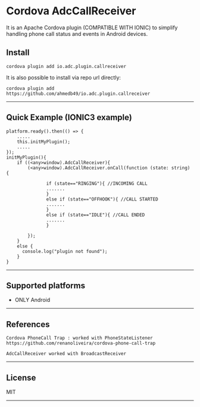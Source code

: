 Cordova AdcCallReceiver
=======================

It is an Apache Cordova plugin (COMPATIBLE WITH IONIC) to simplify handling phone call status and events in Android devices.


## Install
	cordova plugin add io.adc.plugin.callreceiver

It is also possible to install via repo url directly:

	cordova plugin add https://github.com/ahmedb49/io.adc.plugin.callreceiver
    
******

## Quick Example (IONIC3 example)

	platform.ready().then(() => {
		..... 
		this.initMyPlugin();
		.....
	});
	initMyPlugin(){
		if ((<any>window).AdcCallReceiver){
			(<any>window).AdcCallReceiver.onCall(function (state: string) {
	  
				   if (state=="RINGING"){ //INCOMING CALL
				   .......
				   }
				   else if (state=="OFFHOOK"){ //CALL STARTED
				   .......
				   }
				   else if (state=="IDLE"){ //CALL ENDED
				   .......
				   }
				  
			});
		}
		else {
		  console.log("plugin not found");
		}
	}	
    
*********

## Supported platforms

- ONLY Android

*********

## References
	Cordova PhoneCall Trap : worked with PhoneStateListener
	https://github.com/renanoliveira/cordova-phone-call-trap

	AdcCallReceiver worked with BroadcastReceiver
********


## License

MIT
********